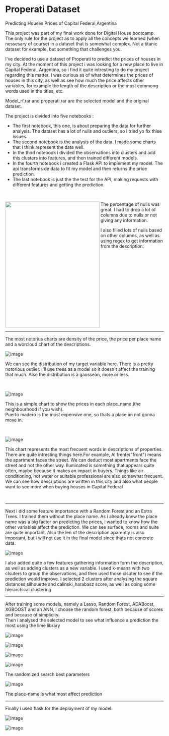 # Properati Dataset
Predicting Houses Prices of Capital Federal,Argentina


This project was part of my final work done for Digital House bootcamp. The only rule for the project as to apply all the concepts we learned (when nessesary of course) in a dataset that is somewhat complex. Not a titanic dataset for example, but something that challenges you.

I've decided to use a dataset of Properati to predict the prices of houses in my city. At the moment of this project i was looking for a new place to live in Capital Federal, Argentina, so i find it quite intresting to do my project regarding this matter. I was curious as of what determines the prices of houses in this city, as well as see how much the price affects other variables, for example the length of the description or the most commong words used in the titles, etc.

Model_rf.rar and properati.rar are the selected model and the original dataset.

The project is divided into five notebooks :
- The first notebook, this one, is about preparing the data for further analysis. The dataset has a lot of nulls and outliers, so i tried yo fix thise issues.
- The second notebook is the analysis of the data. I made some charts that i think represent the data well.
- In the third notebook i divided the observations into clusters and add this clusters into features, and then trained different models.
- In the fourth notebook i created a Flask API to implement my model. The api transforms de data to fit my model and then returns the price prediction.
- The last notebook is just the the test for the API, making requests with different features and getting the prediction.

<p>&nbsp;</p>



<img align="left"  width="300" height="400" src="https://user-images.githubusercontent.com/70241561/118366162-f4ee6f80-b575-11eb-91a1-d4c935805c53.png"> 




The percentage of nulls was great. I had to drop a lot of columns due to nulls or not giving any information.


I also filled lots of nulls based on other columns, as well as using regex to get information from the description: 

<p>&nbsp;</p> 
<p>&nbsp;</p>
<p>&nbsp;</p>
<p>&nbsp;</p>
<p>&nbsp;</p>
<p>&nbsp;</p>
<p>&nbsp;</p>
<p>&nbsp;</p>


-------------

 The most notorius charts are density of the price, the price per place name and a worcloud chart of the descriptions. 
 
 
![image](https://user-images.githubusercontent.com/70241561/118368493-a7273680-b578-11eb-89ea-6feecc8b6432.png)  

We can see the distribution of my target variable here. There is a pretty notorious outlier. I'll use trees as a model so it doesn't affect the training that much.
Also the distribution is a gaussean, more or less.

<p>&nbsp;</p> 

![image](https://user-images.githubusercontent.com/70241561/118369010-20268e00-b579-11eb-997c-e09806899480.png)

This is a simple chart to show the prices in each place_name (the neighbourhood if you wish).\
Puerto madero is the most expensive one, so thats a place im not gonna move in.

<p>&nbsp;</p> 

![image](https://user-images.githubusercontent.com/70241561/118369044-3b919900-b579-11eb-8483-12e676efa4e7.png)

This chart represents the most frecuent words in descriptions of properties. There are quite intresting things here.For example, Al frente("front") means the apartment faces the street. We can deduct most apartments face the street and not the other way. Iluminated is something that appears quite often, maybe because it makes an impact in buyers.
Things like air conditioning, hot water or suitable professional are also somewhat frecuent. We can see how descriptions are written in this city and also what people want to see more when buying houses in Capital Federal

<p>&nbsp;</p> 

-------------

Next i did some feature importance with a Random Forest and an Extra Trees. I trained them without the place name. As i already knew the place name was a big factor on predicting the prices, i wanted to know how the other variables affect the prediction. We can see surface, rooms and suite are quite important. Also the len of the description aparently is also important, but i will not use it in the final model since thats not concrete data.

![image](https://user-images.githubusercontent.com/70241561/118369428-b5298700-b579-11eb-9d5c-eb08a93eaf94.png)

I also added quite a few features gathering information form the description, as well as adding clusters as a new variable. I used k-means with two clsuters to group the observations, and then used those clsuter to see if the prediction would improve. I selected 2 clusters after analysing the square distances,silhouette and calinski_harabasz score, as well as doing some hierarchical clustering

-------------

After training some models, namely a Lasso, Random Forest, ADABoost, XGBOOST and an ANN, I choose the random forest, both because of scores and because of simplicity.\
Then i analysed the selected model to see what influence a prediction the most using the lime library 

![image](https://user-images.githubusercontent.com/70241561/118369654-9081df00-b57a-11eb-8875-7bb167493628.png)


![image](https://user-images.githubusercontent.com/70241561/118369664-9aa3dd80-b57a-11eb-9a4a-4a34582f9d8e.png)


![image](https://user-images.githubusercontent.com/70241561/118369667-a1325500-b57a-11eb-8b15-f4869ad54ba0.png)


![image](https://user-images.githubusercontent.com/70241561/118369673-a8f1f980-b57a-11eb-8711-1e282566e706.png)

The randomized search best parameters


![image](https://user-images.githubusercontent.com/70241561/118369680-b0190780-b57a-11eb-92e8-eb06c535da39.png)

The place-name is what most affect prediction


-------------------


Finally i used flask for the deployment of my model.

![image](https://user-images.githubusercontent.com/70241561/118370009-194d4a80-b57c-11eb-8ede-ef87767c0d33.png)



![image](https://user-images.githubusercontent.com/70241561/118370019-223e1c00-b57c-11eb-8a4c-961571735b16.png)












